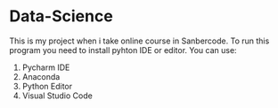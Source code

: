 # Data-Science
This is my project when i take online course in Sanbercode.
To run this program you need to install pyhton IDE or editor. You can use:
1. Pycharm IDE
2. Anaconda
3. Python Editor
4. Visual Studio Code

